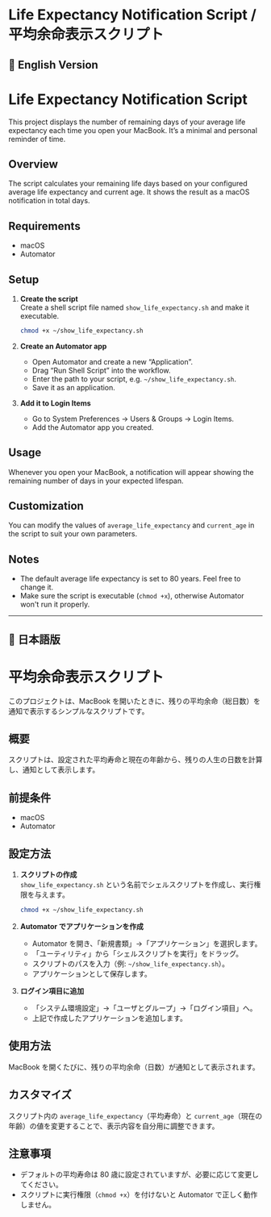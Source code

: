 # Life Expectancy Notification Script / 平均余命表示スクリプト

## 📘 English Version

# Life Expectancy Notification Script

This project displays the number of remaining days of your average life expectancy each time you open your MacBook. It’s a minimal and personal reminder of time.

## Overview

The script calculates your remaining life days based on your configured average life expectancy and current age. It shows the result as a macOS notification in total days.

## Requirements

- macOS  
- Automator

## Setup

1. **Create the script**  
   Create a shell script file named `show_life_expectancy.sh` and make it executable.

   ```bash
   chmod +x ~/show_life_expectancy.sh
   ```

2. **Create an Automator app**  
   - Open Automator and create a new “Application”.
   - Drag “Run Shell Script” into the workflow.
   - Enter the path to your script, e.g. `~/show_life_expectancy.sh`.
   - Save it as an application.

3. **Add it to Login Items**  
   - Go to System Preferences → Users & Groups → Login Items.
   - Add the Automator app you created.

## Usage

Whenever you open your MacBook, a notification will appear showing the remaining number of days in your expected lifespan.

## Customization

You can modify the values of `average_life_expectancy` and `current_age` in the script to suit your own parameters.

## Notes

- The default average life expectancy is set to 80 years. Feel free to change it.
- Make sure the script is executable (`chmod +x`), otherwise Automator won't run it properly.


---

## 📗 日本語版

# 平均余命表示スクリプト

このプロジェクトは、MacBook を開いたときに、残りの平均余命（総日数）を通知で表示するシンプルなスクリプトです。

## 概要

スクリプトは、設定された平均寿命と現在の年齢から、残りの人生の日数を計算し、通知として表示します。

## 前提条件

- macOS  
- Automator

## 設定方法

1. **スクリプトの作成**  
   `show_life_expectancy.sh` という名前でシェルスクリプトを作成し、実行権限を与えます。

   ```bash
   chmod +x ~/show_life_expectancy.sh
   ```

2. **Automator でアプリケーションを作成**  
   - Automator を開き、「新規書類」→「アプリケーション」を選択します。
   - 「ユーティリティ」から「シェルスクリプトを実行」をドラッグ。
   - スクリプトのパスを入力（例: `~/show_life_expectancy.sh`）。
   - アプリケーションとして保存します。

3. **ログイン項目に追加**  
   - 「システム環境設定」→「ユーザとグループ」→「ログイン項目」へ。
   - 上記で作成したアプリケーションを追加します。

## 使用方法

MacBook を開くたびに、残りの平均余命（日数）が通知として表示されます。

## カスタマイズ

スクリプト内の `average_life_expectancy`（平均寿命）と `current_age`（現在の年齢）の値を変更することで、表示内容を自分用に調整できます。

## 注意事項

- デフォルトの平均寿命は 80 歳に設定されていますが、必要に応じて変更してください。
- スクリプトに実行権限（`chmod +x`）を付けないと Automator で正しく動作しません。

